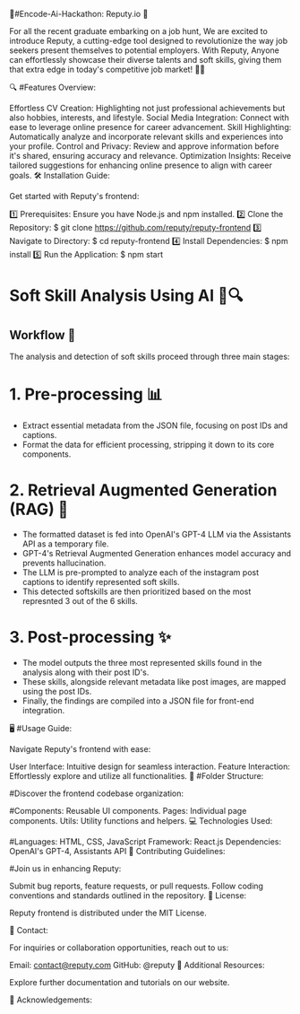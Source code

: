 🎉#Encode-Ai-Hackathon: Reputy.io 🤖

For all the recent graduate embarking on a job hunt, We are excited to introduce Reputy, a cutting-edge tool designed to revolutionize the way job seekers present themselves to potential employers. With Reputy, Anyone can effortlessly showcase their diverse talents and soft skills, giving them that extra edge in today's competitive job market! 💼✨

🔍 #Features Overview:

Effortless CV Creation: Highlighting not just professional achievements but also hobbies, interests, and lifestyle.
Social Media Integration: Connect with ease to leverage online presence for career advancement.
Skill Highlighting: Automatically analyze and incorporate relevant skills and experiences into your profile.
Control and Privacy: Review and approve information before it's shared, ensuring accuracy and relevance.
Optimization Insights: Receive tailored suggestions for enhancing online presence to align with career goals.
🛠️ Installation Guide:

Get started with Reputy's frontend:

1️⃣ Prerequisites: Ensure you have Node.js and npm installed.
2️⃣ Clone the Repository: $ git clone https://github.com/reputy/reputy-frontend
3️⃣ Navigate to Directory: $ cd reputy-frontend
4️⃣ Install Dependencies: $ npm install
5️⃣ Run the Application: $ npm start

# Soft Skill Analysis Using AI 🧠🔍

## Workflow 🚀

The analysis and detection of soft skills proceed through three main stages:

# 1. Pre-processing 📊

- Extract essential metadata from the JSON file, focusing on post IDs and captions.
- Format the data for efficient processing, stripping it down to its core components.

# 2. Retrieval Augmented Generation (RAG) 🤖

- The formatted dataset is fed into OpenAI's GPT-4 LLM via the Assistants API as a temporary file.
- GPT-4's Retrieval Augmented Generation enhances model accuracy and prevents hallucination.
- The LLM is pre-prompted to analyze each of the instagram post captions to identify represented soft skills.
- This detected softskills are then prioritized based on the most represnted 3 out of the 6 skills.

# 3. Post-processing ✨

- The model outputs the three most represented skills found in the analysis along with their post ID's.
- These skills, alongside relevant metadata like post images, are mapped using the post IDs.
- Finally, the findings are compiled into a JSON file for front-end integration.


🖥️ #Usage Guide:

Navigate Reputy's frontend with ease:

User Interface: Intuitive design for seamless interaction.
Feature Interaction: Effortlessly explore and utilize all functionalities.
📁 #Folder Structure:

#Discover the frontend codebase organization:

#Components: Reusable UI components.
Pages: Individual page components.
Utils: Utility functions and helpers.
💻 Technologies Used:

#Languages: HTML, CSS, JavaScript
Framework: React.js
Dependencies: OpenAI's GPT-4, Assistants API
🤝 Contributing Guidelines:

#Join us in enhancing Reputy:

Submit bug reports, feature requests, or pull requests.
Follow coding conventions and standards outlined in the repository.
📝 License:

Reputy frontend is distributed under the MIT License.

📧 Contact:

For inquiries or collaboration opportunities, reach out to us:

Email: contact@reputy.com
GitHub: @reputy
🔗 Additional Resources:

Explore further documentation and tutorials on our website.

🙏 Acknowledgements:
